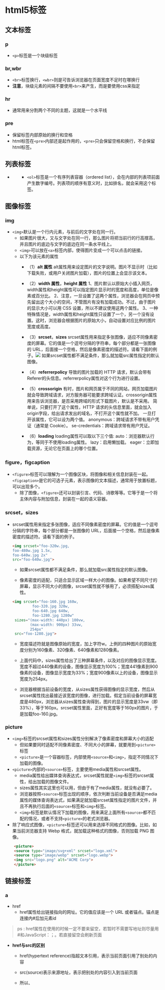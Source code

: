 # html5标签

## 文本标签
### p
* ``<p>``标签是一个块级标签

### br,wbr
* ``<br>``标签换行，``<wbr>``则是可告诉浏览器在页面宽度不足时在哪换行
* **注意**，块级元素的间隔不要使用``<br>``来产生，而是要使用css来指定

### hr
*  通常用来分割两个不同的主题，这就是一个水平线

### pre
* 保留标签内部原始的换行和空格
* html标签在``<pre>``内部还是起作用的，``<pre>``只会保留空格和换行，不会保留html标签。



## 列表标签
* **<ol>**
    * ``<ol>``标签是一个有序列表容器（ordered list），会在内部的列表项前面产生数字编号。列表项的顺序有意义时，比如排名，就会采用这个标签。



## 图像标签
### img
* ``<img>``默认是一个行内元素，与前后的文字处在同一行。
    * 如果图片很大，又与文字处在同一行，那么图片将把当前行的行高撑高，并且图片的底边与文字的底边在同一条水平线上。
    * ``<img>``可以放在``<a>``标签内部，使得图片变成一个可以点击的链接。
    * 以下为该元素的属性
        * （1）**alt 属性**
                    alt属性用来设定图片的文字说明。图片不显示时（比如下载失败，或用户关闭图片加载），图片的位置上会显示该文本。

        * （2）**width 属性**，**height 属性** 
                    1、图片默认以原始大小插入网页，width属性和height属性可以指定图片显示时的宽度和高度，单位是像素或百分比。
                    2、注意，一旦设置了这两个属性，浏览器会在网页中预先留出这个大小的空间，不管图片有没有加载成功。不过，由于图片的显示大小可以用 CSS 设置，所以不建议使用这两个属性。
                    3、一种特殊情况是，width属性和height属性只设置了一个，另一个没有设置。这时，浏览器会根据图片的原始大小，自动设置对应比例的图片宽度或高度。

        * （3）**srcset**，**sizes**
                    srcset属性用来指定多张图像，适应不同像素密度的屏幕。它的值是一个逗号分隔的字符串，每个部分都是一张图像的 URL，后面接一个空格，然后是像素密度的描述符。请看下面的例子。<img srcset="foo-320w.jpg,foo-480w.jpg 1.5x,foo-640w.jpg 2x" src="foo-640w.jpg">
                    如果srcset属性都不满足条件，那么就加载src属性指定的默认图像。

        * （4）**referrerpolicy** 
                    <img>导致的图片加载的 HTTP 请求，默认会带有Referer的头信息。referrerpolicy属性对这个行为进行设置。

        * （5）**crossorigin**
                    有时，图片和网页属于不同的网站，网页加载图片就会导致跨域请求，对方服务器可能要求跨域认证。crossorigin属性用来告诉浏览器，是否采用跨域的形式下载图片，默认是不采用。
                    简单说，只要打开了这个属性，HTTP 请求的头信息里面，就会加入origin字段，给出请求发出的域名，不打开这个属性就不加。
                    一旦打开该属性，它可以设为两个值。
                    anonymous：跨域请求不带有用户凭证（通常是 Cookie）。
                    se-credentials：跨域请求带有用户凭证。

        * （6）**loading**
                    loading属性可以取以下三个值:
                    auto：浏览器默认行为，等同于不使用loading属性。
                    lazy：启用懒加载。
                    eager：立即加载资源，无论它在页面上的哪个位置。

### figure，figcaption
* ``<figure>``标签可以理解为一个图像区块，将图像和相关信息封装在一起。``<figcaption>``是它的可选子元素，表示图像的文本描述，通常用于放置标题，可以出现多个。
    * 除了图像，``<figure>``还可以封装引言、代码、诗歌等等。它等于是一个将主体内容与附加信息，封装在一起的语义容器。
### srcset，sizes
* srcset属性用来指定多张图像，适应不同像素密度的屏幕。它的值是一个逗号分隔的字符串，每个部分都是一张图像的 URL，后面接一个空格，然后是像素密度的描述符。请看下面的例子。
  
    ```html
    <img srcset="foo-320w.jpg,
    foo-480w.jpg 1.5x,
    foo-640w.jpg 2x" 
    src="foo-640w.jpg">
    ```

    * 如果srcset属性都不满足条件，那么就加载src属性指定的默认图像。

    * 像素密度的适配，只适合显示区域一样大小的图像。如果希望不同尺寸的屏幕，显示不同大小的图像，srcset属性就不够用了，必须搭配sizes属性。
    ```html
    <img srcset="foo-160.jpg 160w,
             foo-320.jpg 320w,
             foo-640.jpg 640w,
             foo-1280.jpg 1280w"
     sizes="(max-width: 440px) 100vw,
            (max-width: 900px) 33vw,
            254px"
     src="foo-1280.jpg">
    ```

     * 宽度描述符就是图像原始的宽度，加上字符w。上例的四种图片的原始宽度分别为160像素、320像素、640像素和1280像素。

     * 上面代码中，sizes属性给出了三种屏幕条件，以及对应的图像显示宽度。宽度不超过440像素的设备，图像显示宽度为100%；宽度441像素到900像素的设备，图像显示宽度为33%；宽度900像素以上的设备，图像显示宽度为254px。

     * 浏览器根据当前设备的宽度，从sizes属性获得图像的显示宽度，然后从srcset属性找出最接近该宽度的图像，进行加载。假定当前设备的屏幕宽度是480px，浏览器从sizes属性查询得到，图片的显示宽度是33vw（即33%），等于160px。srcset属性里面，正好有宽度等于160px的图片，于是加载foo-160.jpg。

### picture
* ``<img>``标签的srcset属性和sizes属性分别解决了像素密度和屏幕大小的适配
    * 但如果要同时适配不同像素密度、不同大小的屏幕，就要用到``<picture>``标签
    * ``<picture>``是一个容器标签，内部使用``<source>``和``<img>``，指定不同情况下加载的图像。
* ``<picture>``内部的``<source>``标签，主要使用media属性和srcset属性。
    * media属性给出媒体查询表达式，srcset属性就是``<img>``标签的srcset属性，给出加载的图像文件。
    * sizes属性其实这里也可以用，但由于有了media属性，就没有必要了。
    * 浏览器按照``<source>``标签出现的顺序，依次判断当前设备是否满足media属性的媒体查询表达式，如果满足就加载srcset属性指定的图片文件，并且不再执行后面的``<source>``标签和``<img>``标签。
    * ``<img>``标签是默认情况下加载的图像，用来满足上面所有``<source>``都不匹配的情况，或者不支持``<picture>``的老式浏览器。
* 除了响应式图像，``<picture>``标签还可以用来选择不同格式的图像。比如，如果当前浏览器支持 Webp 格式，就加载这种格式的图像，否则加载 PNG 图像。
```html
    <picture>
    <source type="image/svg+xml" srcset="logo.xml">
    <source type="image/webp" srcset="logo.webp"> 
    <img src="logo.png" alt="ACME Corp">
    </picture>
```



## 链接标签
### a 

* href
    * href属性给出链接指向的网址。它的值应该是一个 URL 或者锚点。锚点是连接内#后加元素id

> ps : href属性在使用的时候一定不要来留空，若暂时不需要写地址则尽量用#和JavaScript：；。若直接留空会刷新页面

* **href与src的区别**

    * href(hypertext reference)指超文本引用，表示当前页面引用了别处的内容

    * src(source)表示来源地址，表示把别处的内容引入到当前页面

    * 所以<img>、<script>、<iframe>等应该使用src，而<a>和<map>应该使用href

* hreflang
    * hreflang属性给出链接指向的网址所使用的语言，纯粹是提示性的，没有实际功能
        ```html
        <a
            href="https://www.example.com"
            hreflang="en"
            >示例网址</a>
        ```

* title

    * title属性给出链接的说明信息。鼠标悬停在链接上方时，浏览器会将这个属性的值，以提示块的形式显示出来

* target
    * target属性指定如何展示打开的链接。它可以是在指定的窗口打开，也可以在<iframe>里面打开。
    * target属性的值也可以是以下四个关键字之一。
        * self：当前窗口打开，这是默认值。
        * blank：新窗口打开。
        * parent：上层窗口打开，这通常用于从父窗口打开的子窗口，或者<iframe>里面的链接。如果当前窗口没有上层窗口，这个值等同于_self。
        * top：顶层窗口打开。如果当前窗口就是顶层窗口，这个值等同于_self
    
* 使用target属性的时候，最好跟rel="noreferrer"一起使用，这样可以避免安全风险。
  
* target的属性值也可以直接给定，这样如果没有你给定名字的新窗口，就会创建一个以target里的值为名字的新窗口
  
* rel
    * rel属性说明链接与当前页面的关系。
    * 下面是一些常见的rel属性的值。
        * alternate：当前文档的另一种形式，比如翻译。
        * author：作者链接。
        * bookmark：用作书签的永久地址。
        * external：当前文档的外部参考文档。
        * help：帮助链接。
        * license：许可证链接。
        * next：系列文档的下一篇。
        * nofollow：告诉搜索引擎忽略该链接，主要用于用户提交的内容，防止有人企图通过添加链接，提高该链接的搜索排名。
        * noreferrer：告诉浏览器打开链接时，不要将当前网址作为 HTTP 头信息的Referer字段发送出去，这样可以隐藏点击的来源。
        * noopener：告诉浏览器打开链接时，不让链接窗口通过 JavaScript 的window.opener属性引用原始窗口，这样就提高了安全性。
        * prev：系列文档的上一篇。
        * search：文档的搜索链接。
        * tag：文档的标签链接。
    
* referrerpolicy
  
    * referrerpolicy属于用于精确设定点击链接时，浏览器发送HTTP头信息的referer字段的行为。
    
* 该属性可以取下面八个值：no-referrer、no-referrer-when-downgrade、origin、origin-when-cross-origin、unsafe-url、same-origin、strict-origin、strict-origin-when-cross-origin。
  
    * 其中，no-referrer表示不发送Referer字段，same-origin表示同源时才发送Referer字段，origin表示只发送源信息（协议+域名+端口）。其他几项的解释，请查阅 HTTP 文档。

* ping
    * ping属性指定一个网址，用户点击时，会向该网址发出一个post请求，通常用于跟踪用户的行为。
    
* type
  
    * type属性给出链接url的MIME类型，比如到底是网页，还是图像或文件。它也是纯粹提示性的属性，没有实际功能。
* download
    * download属性表明当前链接用于下载，而不是跳转到另一个url
    * download只在链接与网页同源的时，才会生效。也就是说，链接应该与网址属于同一个网站
    ```html
    <a href="demo.txt" download>下载</a>
    ```
    * 如果download属性设置了值，那么这个值就是下载的文件名若不设置值的话就以链接的值为属性名。
    * 如果链接点击后，服务器的 HTTP 回应的头信息设置了Content-Disposition字段，并且该字段的值与download属性不一致，那么该字段优先，下载时将显示其设置的文件名。
    * download属性还有一个用途，就是有些地址不是真实网址，而是数据网址，比如data:开头的网址。这时，download属性可以为虚拟网址指定下载的文件名。
    ```html
    <a href="data:,Hello%2C%20World!" download="hello.txt">点击</a>
    ```
    链接点击后，下载的hello.txt文件内容就是“Hello, World!”。
* 邮件链接
    * 链接也可以指向一个邮件地址，使用**mailto**协议。用户点击后，浏览器会打开本机默认的邮件程序，让用户向指定的地址发送邮件。
    ```html
    <a href="mailto:contact@example.com">联系我们</a>
    ```
    * 上面代码中，链接就指向邮件地址。点击后，浏览器会打开一个邮件地址，让你可以向contact@example.com发送邮件。
    * 除了邮箱，邮件协议还允许指定其他几个邮件要素。
        * subject：主题
        * cc：抄送
        * bcc：密送
        * body：邮件内容
    * 使用方法是将这些邮件要素，以查询字符串的方式，附加在邮箱地址后面。
    ```html
    <a href="mailto:foo@bar.com?cc=test@test.com&subject=The%20subject&body=The%20body">发送邮件</a>
    ```
    * 上面代码中，邮件链接里面不仅包含了邮箱地址，还包含了cc、subject、body等邮件要素。这些要素的值需要经过 URL 转义，比如空格转成%20。
    * 不指定邮箱也是允许的，就像下面这样。这时用户自己在邮件程序里面，填写想要发送的邮箱，通常用于邮件分享网页。```<a href="mailto:">告诉朋友</a>```
* 电话链接
  
    * 如果是手机浏览的页面，还可以使用tel协议，创建电话链接。用户点击该链接，会唤起电话，可以进行拨号。
```html
    <a href="tel:13312345678">13312345678</a>
```
    * 上面代码在手机中，点击链接会唤起拨号界面，可以直接拨打指定号码。

### link标签
* **基本用法**
    ```html
    <link href="default.css" rel="stylesheet"title="Default Style">
    <link href="fancy.css" rel="alternate stylesheet" title="Fancy">
    <link href="basic.css" rel="alternate stylesheet" title="Basic">
    ```
    * 上面代码中，default.css是默认样式表，默认就会生效。fancy.css和basic.css是替换样式表（rel="alternate stylesheet"），默认不生效。
    * title属性在这里是必需的，用来在浏览器菜单里面列出这些样式表的名字，供用户选择，以替代默认样式表。**可以做主题**
* ``<link>``还可以加载网站的 favicon 图标文件。
    ```html
    <link rel="icon" href="/favicon.ico" type="image/x-icon">
    ```
* 手机访问时，网站通常需要提供不同分辨率的图标文件。
    ``` html 
    <link rel="apple-touch-icon-precomposed" sizes="114x114" href="favicon114.png">
    <link rel="apple-touch-icon-precomposed" sizes="72x72" href="favicon72.png">
    ```
* ``<link>``也用于提供文档的相关链接，比如下面是给出文档的 RSS Feed 地址。
    ```html
    <link rel="alternate" type="application/atom+xml" href="/blog/news/atom">
    ```
* **rel属性**
    * el属性表示外部资源与当前文档之间的关系，是<link>标签的必需属性。它可以但不限于取以下值。
    ```html
            <!-- 作者信息 -->
        <link rel="author" href="humans.txt"> author：文档作者的链接。
        <!-- 版权信息 -->
        <link rel="license" href="copyright.html">license：许可证链接。
        <!-- 另一个语言的版本 -->
        <link rel="alternate" href="https://es.example.com/" hreflang="es">alternate：文档的另一种表现形式的链接，比如打印版。
        <!-- 联系方式 -->
        <link rel="me" href="https://google.com/profiles/someone" type="text/html">
        <link rel="me" href="mailto:name@example.com">
        <link rel="me" href="sms:+15035550125">
        <!-- 历史资料 -->
        <link rel="archives" href="http://example.com/archives/">
        <!-- 目录 -->
        <link rel="index" href="http://example.com/article/">
        <!-- 导航 -->
        <link rel="first" href="http://example.com/article/">
        <link rel="last" href="http://example.com/article/?page=42">
        <link rel="prev" href="http://example.com/article/?page=1">prev：表示当前文档是系列文档的一篇，这里给出上一篇文档的链接
        <link rel="next" href="http://example.com/article/?page=3">next：系列文档下一篇的链接。
    ```

### 资源的预加载
* ``<link rel="preload">``告诉浏览器尽快下载并缓存资源（如脚本或样式表），该指令优先级较高，浏览器肯定会执行
    * rel="preload"除了优先级较高，还有两个优点：一是允许指定预加载资源的类型，二是允许onload事件的回调函数。下面是rel="preload"配合as属性，告诉浏览器预处理资源的类型，以便正确处理。
    * as属性指定加载资源的类型，它的值一般有下面几种。
    ```
    "script"
    "style"
    "image"
    "media"
    "document"
    ```
    * 如果不指定as属性，或者它的值是浏览器不认识的，那么浏览器会以较低的优先级下载这个资源。
    * 有时还需要type属性，进一步明确 MIME 类型
    ```html
    <link rel="preload" href="sintel-short.mp4" as="video" type="video/mp4">
    ```
    * 上面代码要求浏览器提前下载视频文件，并且说明这是 MP4 编码。
    * 所有预下载的资源，只是下载到浏览器的缓存，并没有执行。如果希望资源预下载后立刻执行，可以参考下面的写法。
* ``<link rel="prefetch">``的使用场合是，如果后续的页面需要某个资源，并且希望预加载该资源，以便加速页面渲染。该指令不是强制性的，优先级较低，浏览器不一定会执行。这意味着，浏览器可以不下载该资源，比如连接速度很慢时。
* ``<link rel="preconnect">``要求浏览器提前与某个域名建立 TCP 连接。当你知道，很快就会请求该域名时，这会很有帮助。
* ``<link rel="dns-prefetch">``要求浏览器提前执行某个域名的 DNS 解析
* ``<link rel="prerender">``要求浏览器加载某个网页，并且提前渲染它。用户点击指向该网页的链接时，就会立即呈现该页面。如果确定用户下一步会访问该页面，这会很有帮助。

* **media 属性**
    * media属性给出外部资源生效的媒介条件。
    ```html
    <link href="print.css" rel="stylesheet" media="print">
    <link href="mobile.css" rel="stylesheet" media="screen and (max-width: 600px)">
    ```
    * 上面代码中，打印时加载print.css，移动设备访问时（设备宽度小于600像素）加载mobile.css。
* 其他属性
    * ``<link>``标签的其他属性如下。
    * crossorigin：加载外部资源的跨域设置。
    * href：外部资源的网址。
    * referrerpolicy：加载时Referer头信息字段的处理方法。
    * as：rel="preload"或rel="prefetch"时，设置外部资源的类型。
    * type：外部资源的 MIME 类型，目前仅用于rel="preload"或rel="prefetch"的情况。
    * title：加载样式表时，用来标识样式表的名称。
    * sizes：用来声明图标文件的尺寸，比如加载苹果手机的图标文件
    
* ``<script>``
    * type属性给出脚本的类型，默认是 JavaScript 代码，所以可省略。完整的写法其实是下面这样。type属性也可以设成module，表示这是一个 ES6 模块，不是传统脚本
    * 对于那些不支持 ES6 模块的浏览器，可以设置nomodule属性。支持 ES6 模块的浏览器，会不加载指定的脚本。这个属性通常与type="module"配合使用，作为老式浏览器的回退方案。
    * ``<script>``还有下面一些其他属性，大部分跟 JavaScript 语言有关，可以参考相关的 JavaScript 教程。
        * async：该属性指定 JavaScript 代码为异步执行，不是造成阻塞效果，JavaScript 代码默认是同步执行。
        * defer：该属性指定 JavaScript 代码不是立即执行，而是页面解析完成后执行。
        * crossorigin：如果采用这个属性，就会采用跨域的方式加载外部脚本，即 HTTP 请求的头信息会加上origin字段。
        * integrity：给出外部脚本的哈希值，防止脚本被篡改。只有哈希值相符的外部脚本，才会执行。
        * nonce：一个密码随机数，由服务器在 HTTP 头信息里面给出，每次加载脚本都不一样。它相当于给出了内嵌脚本的白名单，只有在白名单内的脚本才能执行。
        * referrerpolicy：HTTP 请求的Referer字段的处理方法。
    
* ``<noscript>``标签用于浏览器不支持或关闭 JavaScript 时，所要显示的内容。用户关闭 JavaScript 可能是为了节省带宽，以延长手机电池寿命，或者为了防止追踪，保护隐私。
    ```html
    <noscript>
  您的浏览器不能执行 JavaScript 语言，页面无法正常显示。
    </noscript>
  ```
    上面这段代码，只有浏览器不能执行 JavaScript 代码时才会显示，否则就不会显示。

## 多媒体标签
### video标签
* ``<video>``标签是一个块级元素，用于放置视频。如果浏览器支持加载的视频格式，就会显示一个播放器，否则显示``<video>``内部的子元素。
```html
    <video src="example.mp4" controls>
    <p>你的浏览器不支持 HTML5 视频，请下载<a href="example.mp4">视频文件</a>。</p>
    </video>
```
* 上面代码中，如果浏览器不支持该种格式的视频，就会显示<video>内部的文字提示。

* `<video>`有以下属性。
    * src：视频文件的网址。
    * controls：播放器是否显示控制栏。该属性是布尔属性，不用赋值，只要写上属性名，就表示打开。如果不想使用浏览器默认的播放器，而想使用自定义播放器，就不要使用该属性。
    * width：视频播放器的宽度，单位像素。
    * height：视频播放器的高度，单位像素。
    * autoplay：视频是否自动播放，该属性为布尔属性。
    * loop：视频是否循环播放，该属性为布尔属性。
    * muted：是否默认静音，该属性为布尔属性。
    * poster：视频播放器的封面图片的 URL。
    * preload：视频播放之前，是否缓冲视频文件。这个属性仅适合没有设置autoplay的情况。它有三个值，分别是none（不缓冲）、metadata（仅仅缓冲视频文件的元数据）、auto（可以缓冲整个文件）。
    * playsinline：iPhone 的 Safari 浏览器播放视频时，会自动全屏，该属性可以禁止这种行为。该属性为布尔属性。
    * crossorigin：是否采用跨域的方式加载视频。它可以取两个值，分别是anonymous（跨域请求时，不发送用户凭证，主要是 Cookie），use-credentials（跨域时发送用户凭证）。
    * currentTime：指定当前播放位置（双精度浮点数，单位为秒）。如果尚未开始播放，则会从这个属性指定的位置开始播放。
    * duration：该属性只读，指示时间轴上的持续播放时间（总长度），值为双精度浮点数（单位为秒）。如果是流媒体，没有已知的结束时间，属性值为+Infinity。
        ```html
            <video width="400" height="400"
                autoplay loop muted
                poster="poster.png">
            </video>
        ```

* 上面代码中，视频播放器的大小是 400 x 400，会自动播放和循环播放，并且静音，还带有封面图。这是网站首页背景视频的常见写法。
  
* HTML标准没有规定浏览器需要支持哪些视频格式，完全是有浏览器厂商自己来决定。为了避免浏览器不支持视频格式，可以使用<source>标签，放置在同一个视频的多种格式。
    ```html
    <video controls>
        <source src="example.mp4" type="video/mp4">
        <source src="example.webm" type="video/webm">
        <p>你的浏览器不支持html5视频，请下载 <a href="example.mp4">视频文件</a>。</p>
        </video>
    ```
    * 注：这里<source>后面会讲，点击<a  href="#11" id="22">这里</a>转到
* 上面代码中，<source>标签的type属性的值是视频文件的 MIME 类型，上例指定了两种格式的视频文件：MP4 和 WebM。如果浏览器支持 MP4，就加载 MP4 格式的视频，不再往下执行了。如果不支持 MP4，就检查是否支持 WebM，如果还是不支持，则显示提示。

### audio标签（音频）
* `<audio>`标签是一个块级元素，用于放置音频，用法和<video>表标签基本一致。
    ```html
        <audio controls>
            <source src="foo.mp3" type="audio/mp3">
            <source src="foo.ogg" type="audio/ogg">
            <p>你的浏览器不支持 HTML5 音频，请直接下载<a href="foo.mp3">音频文件</a>。</p>
        </audio>
    ```
* 用法基本和视频播放标签<video>一致，大致属性差不多。
    常用<audio>属性：
        ```txt
            autoplay：      是否自动播放，布尔属性。
            controls：      是否显示播放工具栏，布尔属性。如果不设置，浏览器不显示播放界面，通常用于背景音乐。
            crossorigin：   是否使用跨域方式请求。
            loop：          是否循环播放，布尔属性。
            muted：         是否静音，布尔属性。
            preload：       音频文件的缓冲设置。
            src：           音频文件网址。
        ```
* ``<track>``视频播放字幕，在<video>标签中使用
    * 用法示例：
        ```html
                <video controls src="sample.mp4">
                    <track label="英文" kind="subtitles" src="subtitles_en.vtt" srclang="en">
                    <track label="中文" kind="subtitles" src="subtitles_cn.vtt" srclang="cn" default>
                </video>
        ```
        <track>主要属性:
            ```txt
                    label：    播放器显示的字幕名称，供用户选择。
                    kind：     字幕的类型，默认是subtitles，表示将原始声音成翻译外国文字，比如英文视频提供中文字幕。
                                    另一个常见的值是captions，表示原始声音的文字描述，通常是视频原始使用的语言，比如英文视频提供英文字幕。
                    src：      vtt 字幕文件的网址。
                    srclang：  字幕的语言，必须是有效的语言代码。
                    default：  是否默认打开，布尔属性。 
            ```
* `<source>`  <a id="11" href=“#22”>#</a>
    * 用于在<picture>、<video>、<audio>内指定一项外部的资源 单标签。
        * 主要属性为：
        ```txt
            type：     指定外部资源的 MIME 类型。
            src：      指定源文件，用于<video>和<audio>。
            srcset：   指定不同条件下加载的图像文件，用于<picture>。
            media：    指定媒体查询表达式，用于<picture>。
            sizes：    指定不同设备的显示大小，用于<picture>，必须跟srcset搭配使用。
        ```

* `<embed>`
    * 这个标签是嵌入一个外部内容，由浏览器控制，但不是所有都支持。
        * 嵌入视频播放器的例子：
            ```html
                <embed type="video/webm"
                    src="/media/examples/flower.mp4"
                    width="250"
                    height="200">
            ```
    * 主要通用属性
        * height：显示高度，单位为像素，不允许百分比。
        * width：显示宽度，单位为像素，不允许百分比。
        * src：嵌入的资源的 URL。
        * type：嵌入资源的 MIME 类型。
    * 下面是启动浏览器flash的例子
        ```html
            <embed src="whoosh.swf" quality="medium"
                bgcolor="#ffffff" width="550" height="400"
                name="whoosh" align="middle" allowScriptAccess="sameDomain"
                allowFullScreen="false" type="application/x-shockwave-flash"
                pluginspage="http://www.macromedia.com/go/getflashplayer">
                如果浏览器没有安装 Flash 插件，就会提示去pluginspage属性指定的网址下载。
        ```

* `<object>`,`<param>`
    * <object>是上面的<embed>的替代品，因为没有历史遗留的问题所以更推荐用，只限于插入少量几行代码
        * 下面是插入PDF文件的例子
        ```html
            <object type="application/pdf"
                data="/media/examples/In-CC0.pdf"
                width="250"
                height="200">
            </object>
        ```
        * 通用属性为：
            * data：嵌入的资源的 URL。
            * form：当前网页中相关联表单的id属性（如果有的话）。
            * height：资源的显示高度，单位为像素，不能使用百分比。
            * width：资源的显示宽度，单位为像素，不能使用百分比。
            * type：资源的 MIME 类型。
            * typemustmatch：布尔属性，表示data属性与type属性是否必须匹配。
    * `<param>` 能在里面来给<object>容器元素的标签使用来给出插件所要的运行参数。
        * ```html
                <object data="movie.swf" type="application/x-shockwave-flash">
                    <param name="foo" value="bar">
                </object>
            ```



## iframe（不常用）
### iframe
* `<iframe>` 主要用于在网页中来拼接其他的网页，不常用。
    * 示例：
        ```html
            <iframe src="https://www.example.com"
                width="100%" height="500" frameborder="0"
                allowfullscreen sandbox>
                <p><a href="https://www.example.com">点击打开嵌入页面</a></p>
            </iframe>
        ```
    * 主要属性
        ```txt
            allowfullscreen：允许嵌入的网页全屏显示，需要全屏 API 的支持，请参考相关的 JavaScript 教程。
            frameborder：   是否绘制边框，0为不绘制，1为绘制（默认值）。建议尽量少用这个属性，而是在 CSS 里面设置样式。
            src：           嵌入的网页的 URL。
            width：         显示区域的宽度。
            height：        显示区域的高度。
            sandbox：       设置嵌入的网页的权限，详见下文。
            importance：    浏览器下载嵌入的网页的优先级，可以设置三个值。high表示高优先级，low表示低优先级，auto表示由浏览器自行决定。
            name：          内嵌窗口的名称，可以用于<a>、<form>、<base>的target属性。
            referrerpolicy：请求嵌入网页时，HTTP 请求的Referer字段的设置。参见<a>标签的介绍。
        ```

* **sandbox**
    * 用于设置嵌入网页中的属性，相当于设置了一个隔离层
        ```html
            <iframe src="https://www.example.com" sandbox>
            </iframe>
        ```
    * 利用属性能设置具体的权限，主要的属性为：
        ```txt
            allow-forms：            允许提交表单。
        
            allow-modals：           允许提示框，即允许执行window.alert()等会产生弹出提示框的 JavaScript 方法。
        
            allow-popups：           允许嵌入的网页使用window.open()方法弹出窗口。
        
            allow-popups-to-escape-sandbox：允许弹出窗口不受沙箱的限制。
        
            allow-orientation-lock： 允许嵌入的网页用脚本锁定屏幕的方向，即横屏或竖屏。
        
            allow-pointer-lock：     允许嵌入的网页使用 Pointer Lock API，锁定鼠标的移动。
        
            allow-presentation：     允许嵌入的网页使用 Presentation API。
        
            allow-same-origin：      不打开该项限制，将使得所有加载的网页都视为跨域。
            
            allow-scripts：          允许嵌入的网页运行脚本（但不创建弹出窗口）。
        
            allow-storage-access-by-user-activation：  sandbox属性同时设置了这个值和allow-same-origin的情况下，允许<iframe>嵌入的第三方网页通过用户发起document.requestStorageAccess()请求，经由 Storage Access API 访问父窗口的 Cookie。
        
            allow-top-navigation：   允许嵌入的网页对顶级窗口进行导航。
        
            allow-top-navigation-by-user-activation：允许嵌入的网页对顶级窗口进行导航，但必须由用户激活。
        
            allow-downloads-without-user-activation：允许在没有用户激活的情况下，嵌入的网页启动下载。
        ```

### loading预加载
    * 设置资源的预加载有三个主要的属性
        * auto：浏览器默认行为
        * lazy： 懒加载网页即将滚动到在开始加载
        * eager：立即记载资源



## 表单表标签
### from标签
* 标签用来定义一个表单，所有表单中的内容都要放在里面
* 示例：这是一个拥有用户名、文本输入框和提交按钮的表单
    ```html
        <form action="https://example.com/api" method="post">
            <label for="POST-name">用户名：</label>
            <input id="POST-name" type="text" name="user">
            <input type="submit" value="提交">
        </form>
    ```
* 主要属性为：
    ```html
        accept-charset   //服务器接受的字符编码列表，使用空格分隔，默认与网页编码相同。
        action           //服务器接收数据的 URL。
        autocomplete     //如果用户没有填写某个控件，浏览器是否可以自动填写该值。它的可能取值分别为off（不自动填写）和on（自动填写）。
        method           //提交数据的 HTTP 方法，可能的值有post（表单数据作为 HTTP 数据体发送），get（表单数据作为 URL 的查询字符串发送），dialog（表单位于<dialog>内部使用）。
        enctype          //当method属性等于post时，该属性指定提交给服务器的 MIME 类型。可能的值为application/x-www-form-urlencoded（默认值），multipart/form-data（文件上传的情况），text/plain。
        name             //表单的名称，应该在网页中是唯一的。注意，如果一个控件没有设置name属性，那么这个控件的值就不会作为键值对，向服务器发送。
        novalidate       //布尔属性，表单提交时是否取消验证。
        target           //在哪个窗口展示服务器返回的数据，可能的值有_self（当前窗口），_blank（新建窗口），_parent（父窗口），_top（顶层窗口），<iframe>标签的name属性（即表单返回结果展示在<iframe>窗口）。
    ```
* **enctype**
    * 指定了使用post方法提交数据的时候，浏览器给出的mime类型
    * 属性有以下值：
        * 1、application/x-www-form-urlencoded是默认类型，控件名和控件值都要转义（空格转为*号，非数字和非字母转为%HH的形式，换行转为CR LF），控件名和控件值之间用=分隔。控件按照出现顺序排列，控件之间用&分隔
        * 2、multipart/form-data主要用于文件上传。这个类型上传大文件时，会将文件分成多块传送，每一块的 HTTP 头信息都有Content-Disposition属性，值为form-data，以及一个name属性，值为控件名。
        ```html
            <form action="https://example.com/api"
                enctype="multipart/form-data"
                method="post">
                用户名：<input type="text" name="submit-name"><br>
                文件：<input type="file" name="files"><br>
                <input type="submit" value="上传"> <input type="reset" value="清除">
            </form>
        ```

### fieldset和legend标签
* fieldset用于将一组相关控件组合到一起，是一个块级标签
* 有三个属性：
    * disabled：使控件不可用
    * form： 指定控件所属的from，值为id
    * name： 控件组的名称

### label标签

* 提供控件的文字说明，行内元素
### input标签

* 用来接收用户的输入，单标签
  
    * 默认值是text表示输入框
      
        开始
        
        * 属性的值
            ```html
                autofocus       //布尔属性，是否在页面加载时自动获得焦点。
                disabled        //布尔属性，是否禁用该控件。一旦设置，该控件将变灰，用户可以看到，但是无法操作。
                form            //关联表单的id属性。设置了该属性后，控件可以放置在页面的任何位置，否则只能放在<form>内部。
                list            //关联的<datalist>的id属性，设置该控件相关的数据列表，详见后文。
                name            //控件的名称，主要用于向服务器提交数据时，控件键值对的键名。注意，只有设置了name属性的控件，才会向服务器提交，不设置就不会提交。
                readonly        //布尔属性，是否为只读。
                required        //布尔属性，是否为必填。
                type            //控件类型，详见下文。
                value           //控件的值。
            ```
### 类型
* type决定了input的形式，以下为type值
#### 1、type=text 文本框
* 配套属性为
    ```html
        maxlength       //可以输入的最大字符数，值为一个非负整数。
        minlength       //可以输入的最小字符数，值为一个非负整数，且必须小于maxlength。
        pattern         //用户输入必须匹配的正则表达式，比如要求用户输入4个～8个英文字符，可以写成pattern="[a-z]{4,8}"。如果用户输入不符合要求，浏览器会弹出提示，不会提交表单。
        placeholder     //输入字段为空时，用于提示的示例值。只要用户没有任何字符，该提示就会出现，否则会消失。
        readonly        //布尔属性，表示该输入框是只读的，用户只能看，不能输入。
        size            //表示输入框的显示长度有多少个字符宽，它的值是一个正整数，默认等于20。超过这个数字的字符，必须移动光标才能看到。
        spellcheck      //是否对用户输入启用拼写检查，可能的值为true或false。
    ```
#### 2、type=search搜索框
* 用于搜索的文本框，基本和text相同
#### 3、type=button按钮
* 没有默认行为的按钮，可以指定click事件
    * 建议最好使用<button>标签代替，以来语义清晰，而来button标签里面可以插入图片和其他代码
#### 4、type=submit提交
* 提交按钮，点击按钮会把表单提交到服务器
* 指定value能切换显示的文字
    * 配套的主要属性
        ```html
            formaction      //提交表单数据的服务器 URL。
            formenctype     //表单数据的编码类型。
            formmethod      //提交表单使用的 HTTP 方法（get或post）。
            formnovalidate  //一个布尔值，表示数据提交给服务器之前，是否要忽略表单验证。
            formtarget      //收到服务器返回的数据后，在哪一个窗口显示。
        ```
####  5、type=image
* 表示将一个图像文件作为提交按钮，用法和submit一致,主要属性为
    ```html
            alt     //图像无法加载时显示的替代字符串。
            src     //加载的图像 URL。
            height  //图像的显示高度，单位为像素。
            width   //图像的显示宽度，单位为像素。
    ```
####  6、type=reset
* 是一个重置按钮，用户点击以后，所有表格控件重置为初始值。

* 7、`type=“checkbox”`
  
* 复选框，允许选择或取消选择该选项,checked属性表示默认选中,value属性的默认值是on
  
* 8、`type=“radio”`
* 单选框，表示一组选择之中，只能选中一项。单选框通常为一个小圆圈，选中时会被填充或突出显示
        * 1、checked：布尔属性，表示是否默认选中当前项。
        * 2、value：用户选中该项时，提交到服务器的值，默认为on'。

#### 9、type=email
* 只能输入电子邮箱的文本输入框。表单提交之前，浏览器会自动验证是否符合电子邮箱的格式，如果不符合就会显示提示，无法提交到服务器
    ```html
        maxlength       //可以输入的最大字符数。
        minlength       //可以输入的最少字符数。
        multiple        //布尔属性，是否允许输入多个以逗号分隔的电子邮箱。
        pattern         //输入必须匹配的正则表达式。
        placeholder     //输入为空时的显示文本。
        readonly        //布尔属性，该输入框是否只读。
    size            //一个非负整数，表示输入框的显示长度为多少个字符。
        spellcheck      //是否对输入内容启用拼写检查，可能的值为true或false。
    ```

#### 10、type=password
* 密码输入框，输入的字符会被遮挡
    ```html
        maxlength       //可以输入的最大字符数。
        minlength       //可以输入的最少字符数。
        pattern         //输入必须匹配的正则表达式。
        placeholder     //输入为空时的显示文本。
        readonly        //布尔属性，该输入框是否只读。
        size            //一个非负整数，表示输入框的显示长度为多少个字符。
    autocomplete    //是否允许自动填充，可能的值有on（允许自动填充）、off（不允许自动填充）、current-password（填入当前网站保存的密码）、new-password（自动生成一个随机密码）。
        inputmode       //允许用户输入的数据类型，可能的值有none（不使用系统输入法）、text（标准文本输入）、decimal（数字，包含小数）、numeric（数字0-9）等。
    ```

#### 11、type=file
* 文件选择框，允许用户选择一个或多个文件，常用于文件上传功能
    ```html
        accept      //允许选择的文件类型，使用逗号分隔，可以使用 MIME 类型（比如image/jpeg），也可以使用后缀名（比如.doc），还可以使用audio/*（任何音频文件）、video/*（任何视频文件）、image/*（任何图像文件）等表示法。
    capture     //用于捕获图像或视频数据的源，可能的值有user（面向用户的摄像头或麦克风），environment（外接的摄像头或麦克风）。
        multiple    //布尔属性，是否允许用户选择多个文件。
    ```

#### 12、type=hidden
* 不显示在页面的控件，用户无法输入它的值，主要用来向服务器传递一些隐藏信息。比如，CSRF 攻击会伪造表单数据，那么使用这个控件，可以为每个表单生成一个独一无二的隐藏编号，防止伪造表单提交
#### 13、type=number
* type=“number”是一个数字输入框，只能输入数字。浏览器通常会在输入框的最右侧，显示一个可以点击的上下箭头，点击向上箭头，数字会递增，点击向下箭头，数字会递减。
* 该类型有以下属性：
    ```html
        max             //允许输入的最大数值。
        min             //允许输入的最小数值。
    placeholder     //用户输入为空时，显示的示例值。
        readonly        //布尔属性，表示该控件是否为只读。
        step            //点击向上和向下箭头时，数值每次递减的步长值。如果用户输入的值，不符合步长值的设定，浏览器会自动四舍五入到最近似的值。默认的步长值是1，如果初始的value属性设为1.5，那么点击向上箭头得到2.5，点击向下箭头得到0.5。
    ```

#### 14、type=range
* 一个滑块，用户拖动滑块，选择给定范围之中的一个数值。因为拖动产生的值是不精确的，如果需要精确数值，不建议使用这个控件。常见的例子是调节音量,最大值max，最小值min，step步长值设置增长幅度。
* 和<datalist>标签配合使用，可以在滑动区域产生刻度
    ```html
        <input type="range" list="tickmarks">
            <datalist id="tickmarks">
            <option value="0" label="0%">
            <option value="10">
            <option value="20">
            <option value="30">
            <option value="40">
            <option value="50" label="50%">
            <option value="60">
            <option value="70">
            <option value="80">
            <option value="90">
            <option value="100" label="100%">
            </datalist>
    ```
#### 15、type=url
* 只能输入网址的文本框。提交表单之前，浏览器会自动检查网址格式是否正确，如果不正确，就会无法提交
```html
    <input type="url" name="url" id="url"
        placeholder="https://example.com"
        pattern="https://.*" size="30"
        required>
```
* 上面代码只能指定使用https协议
    * 该类型规定，不带有协议的网址是无效的，比如foo.com是无效的，http://foo.com是有效的。
* 配套属性为：  
    * maxlength：允许的最大字符数。
    * minlength：允许的最少字符串。
    * pattern：输入内容必须匹配的正则表达式。
* placeholder：输入为空时显示的示例文本。
    * readonly：布尔属性，表示该控件的内容是否只读。
    * size：一个非负整数，表示该输入框显示宽度为多少个字符。
    * spellcheck：是否启动拼写检查，可能的值为true（启用）和false（不启用）。

* 和<datalist>标签搭配使用，可以形成下拉列表供用户选择。随着用户不断键入，会缩小显示范围，只显示匹配的备选项，示例如下：
```html
    <input id="myURL" name="myURL" type="url" list="defaultURLs">
    <datalist id="defaultURLs">
    <option value="https://developer.mozilla.org/" label="MDN Web Docs">
    <option value="http://www.google.com/" label="Google">
    <option value="http://www.microsoft.com/" label="Microsoft">
<option value="https://www.mozilla.org/" label="Mozilla">
    <option value="http://w3.org/" label="W3C">
    </datalist>
```

#### 16、type=tel
* 只能输入电话号码的输入框。由于全世界的电话号码格式都不相同，因此浏览器没有默认的验证模式，大多数时候需要自定义验证

#### 17、type=date
* 只能输入日期的输入框，用户可以输入年月日，但是不能输入时分秒。输入格式是YYYY-MM-DD。

#### 18、type=time
* 只能输入时间的输入框，可以输入时分秒，不能输入年月日。日期格式是24小时制的hh:mm
* 如果包括秒数，格式则是hh:mm:ss。日期选择器的形式则随浏览器不同而不同

#### 19、type=color
* 一个选择颜色的控件，它的值一律都是#rrggbb格式。

#### 20、type=week
* 输入一年中第几周的输入框。格式为yyyy-Www，比如2018-W18表示2018年第18周。

#### 21、type=month
* 只能输入年份和月份的输入框，格式为YYYY-MM。

#### 22、type=datetime-local
    * 时间输入框，让用户输入年月日和时分，格式为yyyy-MM-ddThh:mm。注意，该控件不支持秒。

#### button按钮标签
* 没有默认行为的点击按钮，需要type属性和脚本指定的按钮功能
* <button>内部不仅放置文字，还可以放置图像，这可以形成图像按钮。
```html
    1、autofocus        //布尔属性，表示网页加载时，焦点就在这个按钮。网页里面只能有一个元素，具有这个属性。
    2、disabled         //布尔属性，表示按钮不可用，会导致按钮变灰，不可点击。
    3、name             //按钮的名称（与value属性配合使用），将以name=value的形式，随表单一起提交到服务器。
    4、value            //按钮的值（与name属性配合使用），将以name=value的形式，随表单一起提交到服务器。
    5、type             //按钮的类型，可能的值有三种：submit（点击后将数据提交给服务器），reset（将所有控件的值重置为初始值），button（没有默认行为，由脚本指定按钮的行为）。
    6、form             //指定按钮关联的<form>表单，值为<form>的id属性。如果省略该属性，默认关联按钮所在父表单。
    7、formaction       //数据提交到服务器的目标 URL，会覆盖<form>元素的action属性。
    8、formenctype      //数据提交到服务器的编码方式，会覆盖<form>元素的enctype属性。可能的值有三种：application/x-www-form-urlencoded（默认值），multipart/form-data（只用于文件上传），text/plain。
    9、formmethod       //数据提交到服务器使用的 HTTP 方法，会覆盖<form>元素的method属性，可能的值为post或get。
    10、formnovalidate  //布尔属性，数据提交到服务器时关闭本地验证，会覆盖<form>元素的novalidate属性。
    11、formtarget      //数据提交到服务器后，展示服务器返回数据的窗口，会覆盖<form>元素的target属性。可能的值有_self（当前窗口），_blank（新的空窗口）、_parent（父窗口）、_top（顶层窗口）。
```

#### select下拉标签
* 标签用于生成一个下拉菜单。
```html
    <label for="pet-select">宠物：</label>
    <select id="pet-select" name="pet-select">
    <option value="">--请选择一项--</option>
    <option value="dog">狗</option>
    <option value="cat">猫</option>
    <option value="others">其他</option>
    </select>
```
* 上面代码中，<select>生成一个下拉菜单，菜单标题是“--请选择一项--”，最右侧有一个下拉箭头。点击下拉箭头，会显示三个菜单项，供用户点击选择
* 属性如下：
```html
    1、autofocus        //布尔属性，页面加载时是否自动获得焦点。
    2、disabled         //布尔属性，是否禁用当前控件。
    3、form             //关联表单的id属性。
    4、multiple         //布尔属性，是否可以选择多个菜单项。默认情况下，只能选择一项。一旦设置，多数浏览器会显示一个滚动列表框。用户可能需要按住Shift或其他功能键，选中多项。
    5、name             //控件名。
    6、required         //布尔属性，是否为必填控件。
    7、size             //设置了multiple属性时，页面显示时一次可见的行数，其他行需要滚动查看。
```

#### option，optgroup标签
* <option>标签用在<select>、<optgroup>、<datalist>里面，表示一个菜单项，参见<select>的示例。
* option属性如下
```html
    1、disabled     //布尔属性，是否禁用该项。
    2、label        //该项的说明。如果省略，则等于该项的文本内容。
    3、selected     //布尔属性，是否为默认值。显然，一组菜单中，只能有一个菜单项设置该属性。
    4、value        //该项提交到服务器的值。如果省略，则等于该项的文本内容
```
* optgroup属性如下
```html
    1、disabled：布尔设置，是否禁用该组。一旦设置，该组所有的菜单项都不可选。
    2、label：菜单项的标题
```

* **<datalist>**
  
* 是一个容器标签，用于为指定控件提供一组相关数据，通常用于生成输入提示。它的内部使用<option>，生成每个菜单项。
  
* **<textarea>**
    * 一个块级元素，用来生成多行的文本框。
    * 标签属性如下
    ```html
        1、autofocus        //布尔属性，是否自动获得焦点。
        2、cols             //文本框的宽度，单位为字符，默认值为20。
        3、disabled         //布尔属性，是否禁用该控件。
        4、form             //关联表单的id属性。
        5、maxlength        //允许输入的最大字符数。如果未指定此值，用户可以输入无限数量的字符。
        6、minlength        //允许输入的最小字符数。
        7、name             //控件的名称。
        8、placeholder      //输入为空时显示的提示文本。
        9、readonly         //布尔属性，控件是否为只读。
        10、required        //布尔属性，控件是否为必填。
        11、rows            //文本框的高度，单位为行。
        12、spellcheck      //是否打开浏览器的拼写检查。可能的值有true（打开），default（由父元素或网页设置决定），false（关闭）。
        13、wrap            //输入的文本是否自动换行。可能的值有hard（浏览器自动插入换行符CR + LF，使得每行不超过控件的宽度），soft（输入内容超过宽度时自动换行，但不会加入新的换行符，并且浏览器保证所有换行符都是CR + LR，这是默认值），off（关闭自动换行，单行长度超过宽度时，会出现水平滚动条）。
    ```

* **<output>**
    * 标签是一个行内元素，用于显示用户操作的结果。
  
* **<progress>**
    * 标签是一个行内元素，表示任务的完成进度。浏览器通常会将显示为进度条。
    ```html
        <progress id="file" max="100" value="70"> 70% </progress>
    ```

* **<meter>**
    * 标签是一个行内元素，表示指示器，用来显示已知范围内的一个值，很适合用于任务的当前进度、磁盘已用空间、充电量等带有比例性质的场合。浏览器通常会将其显示为一个不会滚动的指示条。
    ```html
        1、min      //范围的下限，必须小于max属性。如果省略，则默认为0。
        2、max      //范围的上限，必须大于min属性。如果省略，则默认为1。
        3、value    //当前值，必须在min属性和max属性之间。如果省略，则默认为0。
        4、low      //表示“低端”的上限门槛值，必须大于min属性，小于high属性和max属性。如果省略，则等于min属性。
        5、high     //表示“高端”的下限门槛值，必须小于max属性，大于low属性和min属性。如果省略，则等于max属性。
        6、optimum  //指定最佳值，必须在min属性和max属性之间。它应该与low属性和high属性一起使用，表示最佳范围。如果optimum小于low属性，则表示“低端”是最佳范围；如果大于high属性，则表示“高端”是最佳范围；如果在low和high之间，则表示“中间地带”是最佳范围。如果省略，则等于min和max的中间值。
        7、form     //关联表单的id属性。
    ```

## 表格标签
### table,caption
* table是一个容器标签，所有的表格内容都要放置在里面
* caption是table里面的第一个内容，表示表格的标题
    ```html
        <table>
            <caption>示例表格</caption>
        </table>
    ```
### thead、tbody、tfoot     
* 这三个标签在table标签中表示表头、表体、表尾。使用不多
* 这三个元素都是可选的，在使用时thead总是最上面显示的，tbody其次，不管实际代码如何
* 可以同时在表给中来使用多个表体<tbody>

### colgroup、col
* colgroup和col都是空元素，colgroup用于包含一组列的定义，col来定义表格的一列属性
* 用colgroup来设置td或th属性就会直接给所有的单元格来赋值，而col可以通过span控制赋值表格数
* 另外col可以给表格申明结构，还能为表格引入样式；
    ```html
        <table>
            <colgroup>
                <col class="c1">
                <col class="c2">
                <col class="c3">
            </colgroup>
            <tr>
                <td>1</td>
                <td>2</td>
                <td>3</td>
            </tr>
        </table>
    ```

### tr

* tr表示表格的一行，<tr>放在<thead>、<tbody>、<tfoot>里面就会使用他们的排序
### td、th
* 这两个标签都是来定义表格的单元格的，th是标题单元格，td是内容数据单元格
* 其中需要注意的是
    * th 元素中的文本呈现为粗体并且居中。
    * td 元素中的文本是普通的左对齐文本。
        ```html
            <table>
                <tr>
                    <th>学号</th><th>姓名</th>
                </tr>
                <tr>
                    <td>001</td><td>张三</td> 
                </tr>
                <tr>
                    <td>002</td><td>李四</td>
                </tr>
            </table>
        ```
* `colspan`、`rowspan`属性
    * 主要用于跨行和跨列的情况
    * 前者表示跨越的栏数列数，后者表示跨越的行数，值为非负整数，默认为1，td属性
* `headers`属性
  
    * 这个属性是用来标识td属于哪个th的，通常在表格较大的时候使用，值绑定th的id值
* `scope`属性
    * 属性至支持th标签，决定th标签是栏的标题还是列的标题
    * 属性的值：
        ```txt
            row：该行的所有单元格，都与该标题单元格相关。
            col：该列的所有单元格，都与该标题单元格相关。
            rowgroup：多行组成的一个行组的所有单元格，都与该标题单元格相关，可以与rowspan属性配合使用。
            colgroup：多列组成的一个列组的所有单元格，都与该标题单元格相关，可以与colspan属性配合使用。
            auto：默认值，表示由浏览器自行决定。
        ```

## 语义化标签
* HTML5 添加了很多语义元素如下所示：
    * ``<article>``
        * 定义页面独立的内容区域。
    * ``<aside>``
        * 定义页面的侧边栏内容。
    * ``<bdi>``
        * 允许您设置一段文本，使其脱离其父元素的文本方向设置。
    * ``<command>``
        * 定义命令按钮，比如单选按钮、复选框或按钮
    * ``<details>``
        * 用于描述文档或文档某个部分的细节
    * ``<dialog>``
        * 定义对话框，比如提示框
    * ``<summary>``
        * 标签包含 details 元素的标题
    * ``<figure>``
        * 规定独立的流内容（图像、图表、照片、代码等等）。
    * ``<figcaption>``
        * 定义 ``<figure>`` 元素的标题
    * ``<footer>``
        * 定义 section 或 document 的页脚。
    * ``<header>``
        * 定义了文档的头部区域
    * ``<mark>``
     * 定义带有记号的文本。
    * ``<meter>``
        * 定义度量衡。仅用于已知最大和最小值的度量。
    * ``<nav>``
        * 定义导航链接的部分。
    * ``<progress>``
        * 定义任何类型的任务的进度。
    * ``<ruby>``
        * 定义 ruby 注释（中文注音或字符）。
    * ``<rt>``
        * 定义字符（中文注音或字符）的解释或发音。
    * ``<rp>``
        * 在 ruby 注释中使用，定义不支持 ruby 元素的浏览器所显示的内容。
    * ``<section>``
        * 定义文档中的节（section、区段）。
    * ``<time>``
     * 定义日期或时间。
    * ``<wbr>``
        * 规定在文本中的何处适合添加换行符.



## 无语义标签
* ``<div></div>``
  
    * <div>是一个通用标签，表示一个区块（division）。它没有语义，如果网页需要一个块级元素容器，又没有其他合适的标签，就可以使用这个标签。
* ``<span></span>``
  
    * ``<span>``是一个通用目的的行内标签（即不会产生换行），不带有任何语义。它通常用作CSS样式的钩子，如果需要对某些行内内容指定样式，就可以把它们放置在
```html
带有语义的块级标签（比如<article>、<section>、<aside>、<nav>等）始终应该优先使用，当且仅当没有其他语义元素合适时，才可以使用<div>。
```



## 已经移除的元素
* 以下的 HTML 4.01 元素在HTML5中已经被删除:
    * ~~<acronym>~~
        * 标记一个首字母缩写
        * 用abbr代替
    * ~~<applet>~~
        * 一个嵌入式的java applet
        * 用object代替
    * ~~<basefont>~~
      * 规定页面上的默认字体颜色和字号
    * ~~<big>~~
        * ``<big>``标签呈现打字号字体效果。
        * 使用``<big>``标签可以很容易地放大字体。但是如果文字已是最大号字体，这时``<big>``标签将不起任何作用。
    * ~~<center>~~
       * 居中
       * 已用css样式代替
    * ~~<dir>~~
         * 定义目录列表
        * 用css来为列表添加样式
    * ~~<font>~~
        * 规定文本的字体，字体尺寸，字体颜色
        * 已用样式替代
    * ~~<frame>~~和~~<frameset>~~
        * ``<frame>``标签定义frameset中的一个特定的窗口（框架）
        * 示例：
        ```html
        <html>
             <frameset cols="25%,50%,25%">
                <frame src="frame_a.html">
                <frame src="frame_b.html">
                <frame src="frame_c.html">
             </frameset>
             </html>
        ```
    * ~~<noframes>~~
      
      * 为那些不支持框架的浏览器显示文本。
    * ~~<strike>~~
        * 定义加删除线文本定义
        * 用``<del>``代替
    * ~~<tt>~~
        * 定义打字机文本
        * 已用css代替